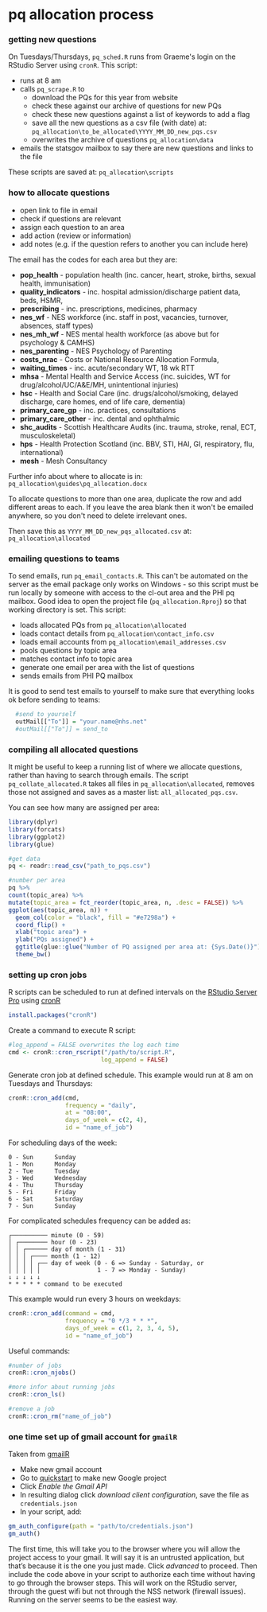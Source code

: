 pq allocation process
================

### getting new questions

On Tuesdays/Thursdays, `pq_sched.R` runs from Graeme's login on the RStudio Server using `cronR`. This script:

-   runs at 8 am
-   calls `pq_scrape.R` to
    -   download the PQs for this year from website
    -   check these against our archive of questions for new PQs
    -   check these new questions against a list of keywords to add a flag
    -   save all the new questions as a csv file (with date) at: `pq_allocation\to_be_allocated\YYYY_MM_DD_new_pqs.csv`
    -   overwrites the archive of questions `pq_allocation\data`
-   emails the statsgov mailbox to say there are new questions and links to the file

These scripts are saved at: `pq_allocation\scripts`

### how to allocate questions

-   open link to file in email
-   check if questions are relevant
-   assign each question to an area
-   add action (review or information)
-   add notes (e.g. if the question refers to another you can include here)

The email has the codes for each area but they are:

-   **pop\_health** - population health (inc. cancer, heart, stroke, births, sexual health, immunisation)
-   **quality\_indicators** - inc. hospital admission/discharge patient data, beds, HSMR,
-   **prescribing** - inc. prescriptions, medicines, pharmacy
-   **nes\_wf** - NES workforce (inc. staff in post, vacancies, turnover, absences, staff types)
-   **nes\_mh\_wf** - NES mental health workforce (as above but for psychology & CAMHS)
-   **nes\_parenting** - NES Psychology of Parenting
-   **costs\_nrac** - Costs or National Resource Allocation Formula,
-   **waiting\_times** - inc. acute/secondary WT, 18 wk RTT
-   **mhsa** - Mental Health and Service Access (inc. suicides, WT for drug/alcohol/UC/A&E/MH, unintentional injuries)
-   **hsc** - Health and Social Care (inc. drugs/alcohol/smoking, delayed discharge, care homes, end of life care, dementia)
-   **primary\_care\_gp** - inc. practices, consultations
-   **primary\_care\_other** - inc. dental and ophthalmic
-   **shc\_audits** - Scottish Healthcare Audits (inc. trauma, stroke, renal, ECT, musculoskeletal)
-   **hps** - Health Protection Scotland (inc. BBV, STI, HAI, GI, respiratory, flu, international)
-   **mesh** - Mesh Consultancy

Further info about where to allocate is in: `pq_allocation\guides\pq_allocation.docx`

To allocate questions to more than one area, duplicate the row and add different areas to each. If you leave the area blank then it won't be emailed anywhere, so you don't need to delete irrelevant ones.

Then save this as `YYYY_MM_DD_new_pqs_allocated.csv` at: `pq_allocation\allocated`

### emailing questions to teams

To send emails, run `pq_email_contacts.R`. This can't be automated on the server as the email package only works on Windows - so this script must be run locally by someone with access to the cl-out area and the PHI pq mailbox. Good idea to open the project file (`pq_allocation.Rproj`) so that working directory is set. This script:

-   loads allocated PQs from `pq_allocation\allocated`
-   loads contact details from `pq_allocation\contact_info.csv`
-   loads email accounts from `pq_allocation\email_addresses.csv`
-   pools questions by topic area
-   matches contact info to topic area
-   generate one email per area with the list of questions
-   sends emails from PHI PQ mailbox

It is good to send test emails to yourself to make sure that everything looks ok before sending to teams:

``` r
  #send to yourself
  outMail[["To"]] = "your.name@nhs.net"
  #outMail[["To"]] = send_to
```

### compiling all allocated questions

It might be useful to keep a running list of where we allocate questions, rather than having to search through emails. The script `pq_collate_allocated.R` takes all files in `pq_allocation\allocated`, removes those not assigned and saves as a master list: `all_allocated_pqs.csv`.

You can see how many are assigned per area:

``` r
library(dplyr)
library(forcats)
library(ggplot2)
library(glue)

#get data
pq <- readr::read_csv("path_to_pqs.csv")

#number per area
pq %>% 
count(topic_area) %>% 
mutate(topic_area = fct_reorder(topic_area, n, .desc = FALSE)) %>% 
ggplot(aes(topic_area, n)) +
  geom_col(color = "black", fill = "#e7298a") +
  coord_flip() +
  xlab("topic area") +
  ylab("PQs assigned") +
  ggtitle(glue::glue("Number of PQ assigned per area at: {Sys.Date()}")) +
  theme_bw()
```

### setting up cron jobs

R scripts can be scheduled to run at defined intervals on the <a href="http://spsssrv02.csa.scot.nhs.uk:8787" target="_blank">RStudio Server Pro</a> using <a href="https://cran.r-project.org/web/packages/cronR/vignettes/cronR.html" target="_blank">cronR</a>

``` r
install.packages("cronR")
```

Create a command to execute R script:

``` r
#log_append = FALSE overwrites the log each time
cmd <- cronR::cron_rscript("/path/to/script.R", 
                          log_append = FALSE)
```

Generate cron job at defined schedule. This example would run at 8 am on Tuesdays and Thursdays:

``` r
cronR::cron_add(cmd, 
                frequency = "daily",
                at = "08:00", 
                days_of_week = c(2, 4),
                id = "name_of_job")
```

For scheduling days of the week:

    0 - Sun      Sunday
    1 - Mon      Monday
    2 - Tue      Tuesday
    3 - Wed      Wednesday
    4 - Thu      Thursday
    5 - Fri      Friday
    6 - Sat      Saturday
    7 - Sun      Sunday

For complicated schedules frequency can be added as:

    ┌────────── minute (0 - 59)
    │ ┌──────── hour (0 - 23)
    │ │ ┌────── day of month (1 - 31)
    │ │ │ ┌──── month (1 - 12)
    │ │ │ │ ┌── day of week (0 - 6 => Sunday - Saturday, or
    │ │ │ │ │                1 - 7 => Monday - Sunday)
    ↓ ↓ ↓ ↓ ↓
    * * * * * command to be executed

This example would run every 3 hours on weekdays:

``` r
cronR::cron_add(command = cmd, 
                frequency = "0 */3 * * *",
                days_of_week = c(1, 2, 3, 4, 5),
                id = "name_of_job")
```

Useful commands:

``` r
#number of jobs
cronR::cron_njobs()

#more infor about running jobs
cronR::cron_ls()

#remove a job
cronR::cron_rm("name_of_job")
```

### one time set up of gmail account for `gmailR`

Taken from <a href="https://github.com/r-lib/gmailr/blob/master/README.md" target="_blank">gmailR</a>

-   Make new gmail account
-   Go to <a href="https://developers.google.com/gmail/api/quickstart/python" target="_blank">quickstart</a> to make new Google project
-   Click *Enable the Gmail API*
-   In resulting dialog click *download client configuration*, save the file as `credentials.json`
-   In your script, add:

``` r
gm_auth_configure(path = "path/to/credentials.json")
gm_auth()
```

The first time, this will take you to the browser where you will allow the project access to your gmail. It will say it is an untrusted application, but that’s because it is the one you just made. Click *advanced* to proceed. Then include the code above in your script to authorize each time without having to go through the browser steps. This will work on the RStudio server, through the guest wifi but not through the NSS network (firewall issues). Running on the server seems to be the easiest way.
